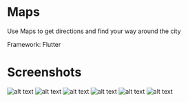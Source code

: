 # Maps

Use Maps to get directions and find your way around the city

Framework: Flutter

# Screenshots

![alt text](https://github.com/iamIkay/maps/blob/main/assets/screenshots/screenshot1.png?raw=true) ![alt text](https://github.com/iamIkay/maps/blob/main/assets/screenshots/screenshot2.png?raw=true) ![alt text](https://github.com/iamIkay/maps/blob/main/assets/screenshots/screenshot3.png?raw=true) ![alt text](https://github.com/iamIkay/maps/blob/main/assets/screenshots/screenshot4.png?raw=true) ![alt text](https://github.com/iamIkay/maps/blob/main/assets/screenshots/screenshot5.png?raw=true) ![alt text](https://github.com/iamIkay/maps/blob/main/assets/screenshots/screenshot6.png?raw=true)

